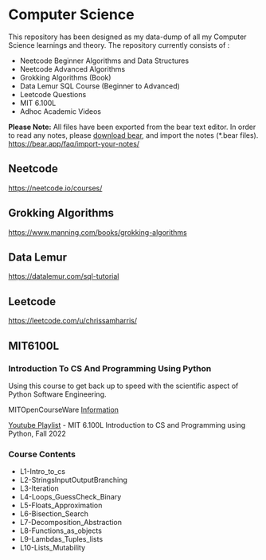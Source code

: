 # Computer Science

This repository has been designed as my data-dump of all my Computer Science learnings and theory. The repository currently consists of : 
- Neetcode Beginner Algorithms and Data Structures 
- Neetcode Advanced Algorithms 
- Grokking Algorithms (Book)
- Data Lemur SQL Course (Beginner to Advanced)
- Leetcode Questions 
- MIT 6.100L 
- Adhoc Academic Videos 

**Please Note:** All files have been exported from the bear text editor. In order to read any notes, please [download bear](https://bear.app/), and import the notes (*.bear files). https://bear.app/faq/import-your-notes/

## Neetcode 
https://neetcode.io/courses/

## Grokking Algorithms 
https://www.manning.com/books/grokking-algorithms

## Data Lemur 
https://datalemur.com/sql-tutorial

## Leetcode 
https://leetcode.com/u/chrissamharris/

## MIT6100L
### Introduction To CS And Programming Using Python

Using this course to get back up to speed with the scientific aspect of Python Software Engineering. 

MITOpenCourseWare [Information](https://ocw.mit.edu/courses/6-100l-introduction-to-cs-and-programming-using-python-fall-2022/)

[Youtube Playlist](https://www.youtube.com/playlist?list=PLUl4u3cNGP62A-ynp6v6-LGBCzeH3VAQB) - MIT 6.100L Introduction to CS and Programming using Python, Fall 2022 


### Course Contents 
* L1-Intro_to_cs
* L2-StringsInputOutputBranching               
* L3-Iteration
* L4-Loops_GuessCheck_Binary
* L5-Floats_Approximation
* L6-Bisection_Search
* L7-Decomposition_Abstraction 
* L8-Functions_as_objects
* L9-Lambdas_Tuples_lists 
* L10-Lists_Mutability 

